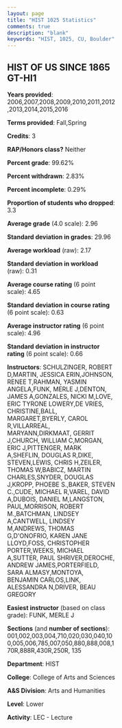 ```yaml
---
layout: page
title: "HIST 1025 Statistics"
comments: true
description: "blank"
keywords: "HIST, 1025, CU, Boulder"
--- 
```

<head>
<script src="https://ajax.googleapis.com/ajax/libs/jquery/2.1.3/jquery.min.js"></script>
<script src="https://dl.dropboxusercontent.com/s/pc42nxpaw1ea4o9/highcharts.js?dl=0"></script>
<!-- <script src="../assets/js/highcharts.js"></script> -->
<style type="text/css">@font-face {
	font-family: "Bebas Neue";
	src: url(https://www.filehosting.org/file/details/544349/BebasNeue%20Regular.otf) format("opentype");
	}
	h1.Bebas { 
		font-family: "Bebas Neue", Verdana, Tahoma;
	}
</style>
</head>
<body>
	<div id="container" style="float: right; width: 45%; height: 88%; margin-left: 2.5%; margin-right: 2.5%;"></div>
	<script language="JavaScript">
		$(document).ready(function() {
		var chart = {type: 'column'};
		var title = {text: 'Grade Distribution'};
		var xAxis = {categories: ['A','B','C','D','F'],crosshair: true};
		var yAxis = {min: 0,title: {text: 'Percentage'}};
		var tooltip = {headerFormat: '<center><b><span style="font-size:20px">{point.key}</span></b></center>',
		               pointFormat: '<td style="padding:0"><b>{point.y:.1f}%</b></td>',
		               footerFormat: '</table>',shared: true,useHTML: true};
		var plotOptions = {column: {pointPadding: 0.0,borderWidth: 0}};  
		var credits = {enabled: false};var series= [{name: 'Percent',data: [23.74,50.71,19.19,3.21,3.16,]}];
		var json = {};
		json.chart = chart;
		json.title = title;
		json.tooltip = tooltip;
		json.xAxis = xAxis;
		json.yAxis = yAxis;  
		json.series = series;
		json.plotOptions = plotOptions;  
		json.credits = credits;
		$('#container').highcharts(json);
	});
	</script>
</body>
			   
## HIST OF US SINCE 1865 GT-HI1

**Years provided**: 2006,2007,2008,2009,2010,2011,2012,2013,2014,2015,2016

**Terms provided**: Fall,Spring

**Credits**: 3

**RAP/Honors class?** Neither

**Percent grade**: 99.62%

**Percent withdrawn**: 2.83%

**Percent incomplete**: 0.29%

**Proportion of students who dropped**: 3.3

**Average grade** (4.0 scale): 2.96

**Standard deviation in grades**: 29.96

**Average workload** (raw): 2.17

**Standard deviation in workload** (raw): 0.31

**Average course rating** (6 point scale): 4.65

**Standard deviation in course rating** (6 point scale): 0.63

**Average instructor rating** (6 point scale): 4.96

**Standard deviation in instructor rating** (6 point scale): 0.66

**Instructors**: SCHULZINGER, ROBERT D,MARTIN, JESSICA ERIN,JOHNSON, RENEE T,RAHMAN, YASMIN ANGELA,FUNK, MERLE J,DENTON, JAMES A,GONZALES, NICKI M,LOVE, ERIC TYRONE LOWERY,DE VRIES, CHRISTINE,BALL, MARGARET,BYERLY, CAROL R,VILLARREAL, MARYANN,DIRKMAAT, GERRIT J,CHURCH, WILLIAM C,MORGAN, ERIC J,PITTENGER, MARK A,SHEFLIN, DOUGLAS R,DIKE, STEVEN,LEWIS, CHRIS H,ZEILER, THOMAS W,BABICZ, MARTIN CHARLES,SNYDER, DOUGLAS J,KROPP, PHOEBE S.,BAKER, STEVEN C.,CUDE, MICHAEL R,VAREL, DAVID A,DUBOIS, DANIEL M,LANGSTON, PAUL,MORRISON, ROBERT M.,BATCHMAN, LINDSEY A,CANTWELL, LINDSEY M,ANDREWS, THOMAS G,D'ONOFRIO, KAREN JANE LLOYD,FOSS, CHRISTOPHER PORTER,WEEKS, MICHAEL A,SUTTER, PAUL SHRIVER,DEROCHE, ANDREW JAMES,PORTERFIELD, SARA ALMASY,MONTOYA, BENJAMIN CARLOS,LINK, ALESSANDRA N,DRIVER, BEAU GREGORY

**Easiest instructor** (based on class grade): FUNK, MERLE J

**Sections** (and **number of sections**): 001,002,003,004,710,020,030,040,100,005,006,785,007,050,880,888,008,170R,888R,430R,250R, 135

**Department**: HIST

**College**: College of Arts and Sciences

**A&S Division**: Arts and Humanities

**Level**: Lower

**Activity**: LEC - Lecture